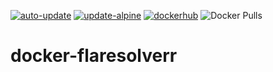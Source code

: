 
[![auto-update](https://github.com/digrouz/docker-flaresolverr/actions/workflows/auto-update.yml/badge.svg)](https://github.com/digrouz/docker-flaresolverr/actions/workflows/auto-update.yml)
[![update-alpine](https://github.com/digrouz/docker-flaresolverr/actions/workflows/update-alpine.yml/badge.svg)](https://github.com/digrouz/docker-flaresolverr/actions/workflows/update-alpine.yml)
[![dockerhub](https://github.com/digrouz/docker-flaresolverr/actions/workflows/dockerhub.yml/badge.svg)](https://github.com/digrouz/docker-flaresolverr/actions/workflows/dockerhub.yml)
![Docker Pulls](https://img.shields.io/docker/pulls/digrouz/flaresolverr)

# docker-flaresolverr

